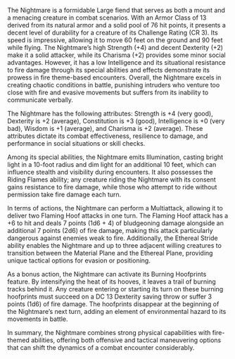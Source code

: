 The Nightmare is a formidable Large fiend that serves as both a mount and a menacing creature in combat scenarios. With an Armor Class of 13 derived from its natural armor and a solid pool of 76 hit points, it presents a decent level of durability for a creature of its Challenge Rating (CR 3). Its speed is impressive, allowing it to move 60 feet on the ground and 90 feet while flying. The Nightmare’s high Strength (+4) and decent Dexterity (+2) make it a solid attacker, while its Charisma (+2) provides some minor social advantages. However, it has a low Intelligence and its situational resistance to fire damage through its special abilities and effects demonstrate its prowess in fire theme-based encounters. Overall, the Nightmare excels in creating chaotic conditions in battle, punishing intruders who venture too close with fire and evasive movements but suffers from its inability to communicate verbally.

The Nightmare has the following attributes: Strength is +4 (very good), Dexterity is +2 (average), Constitution is +3 (good), Intelligence is +0 (very bad), Wisdom is +1 (average), and Charisma is +2 (average). These attributes dictate its combat effectiveness, resilience to damage, and performance in social situations or skill checks. 

Among its special abilities, the Nightmare emits Illumination, casting bright light in a 10-foot radius and dim light for an additional 10 feet, which can influence stealth and visibility during encounters. It also possesses the Riding Flames ability; any creature riding the Nightmare with its consent gains resistance to fire damage, while those who attempt to ride without permission take fire damage each turn. 

In terms of actions, the Nightmare can perform a Multiattack, allowing it to deliver two Flaming Hoof attacks in one turn. The Flaming Hoof attack has a +6 to hit and deals 7 points (1d6 + 4) of bludgeoning damage alongside an additional 7 points (2d6) of fire damage, making this attack particularly dangerous against enemies weak to fire. Additionally, the Ethereal Stride ability enables the Nightmare and up to three adjacent willing creatures to transition between the Material Plane and the Ethereal Plane, providing unique tactical options for evasion or positioning.

As a bonus action, the Nightmare can activate its Burning Hoofprints feature. By intensifying the heat of its hooves, it leaves a trail of burning tracks behind it. Any creature entering or starting its turn on these burning hoofprints must succeed on a DC 13 Dexterity saving throw or suffer 3 points (1d6) of fire damage. The hoofprints disappear at the beginning of the Nightmare’s next turn, adding an element of environmental hazard to its movements in battle. 

In summary, the Nightmare combines strong physical capabilities with fire-themed abilities, offering both offensive and tactical maneuvering options that can shift the dynamics of a combat encounter considerably.